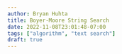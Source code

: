 ```yaml
---
author: Bryan Huhta
title: Boyer-Moore String Search
date: 2022-11-08T23:01:48-07:00
tags: ["algorithm", "text search"]
draft: true
---
```

